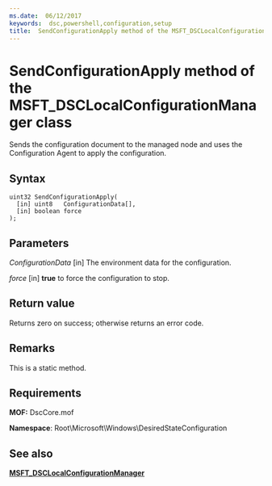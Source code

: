 ```yaml
---
ms.date:  06/12/2017
keywords:  dsc,powershell,configuration,setup
title:  SendConfigurationApply method of the MSFT_DSCLocalConfigurationManager class
---
```

# SendConfigurationApply method of the MSFT_DSCLocalConfigurationManager class

Sends the configuration document to the managed node and uses the Configuration Agent to apply the configuration.

## Syntax

```mof
uint32 SendConfigurationApply(
  [in] uint8   ConfigurationData[],
  [in] boolean force
);
```

## Parameters

*ConfigurationData* \[in\]
The environment data for the configuration.

*force* \[in\]
**true** to force the configuration to stop.

## Return value

Returns zero on success; otherwise returns an error code.

## Remarks

This is a static method.

## Requirements

**MOF:** DscCore.mof

**Namespace**: Root\Microsoft\Windows\DesiredStateConfiguration

## See also

[**MSFT_DSCLocalConfigurationManager**](msft-dsclocalconfigurationmanager.md)